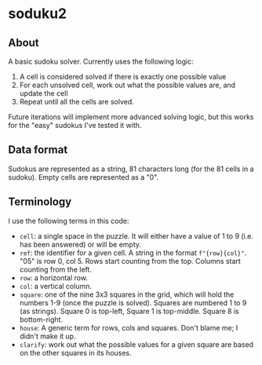 # soduku2

## About
A basic sudoku solver. Currently uses the following logic:
1. A cell is considered solved if there is exactly one possible value
1. For each unsolved cell, work out what the possible values are, and update the cell
1. Repeat until all the cells are solved.

Future iterations will implement more advanced solving logic, but this works for the "easy" sudokus I've tested it with.

## Data format
Sudokus are represented as a string, 81 characters long (for the 81 cells in a sudoku). Empty cells are represented as a "0".

## Terminology
I use the following terms in this code:
- `cell`: a single space in the puzzle. It will either have a value of 1 to 9 (i.e. has been answered) or will be empty.
- `ref`: the identifier for a given cell. A string in the format `f"{row}{col}"`.  "05" is row 0, col 5. Rows start counting from the top. Columns start counting from the left. 
- `row`: a horizontal row.
- `col`: a vertical column.
- `square`: one of the nine 3x3 squares in the grid, which will hold the numbers 1-9 (once the puzzle is solved). Squares are numbered 1 to 9 (as strings). Square 0 is top-left, Square 1 is top-middle. Square 8 is bottom-right.
- `house`: A generic term for rows, cols and squares. Don't blame me; I didn't make it up.
- `clarify`: work out what the possible values for a given square are based on the other squares in its houses.
